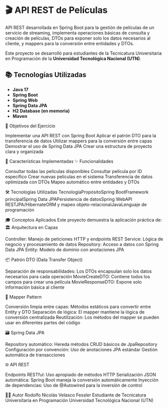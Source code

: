 # 🎬 API REST de Películas

API REST desarrollada en Spring Boot para la gestión de películas de un servicio de streaming, implementa operaciones básicas de consulta y creación de películas, DTOs para exponer solo los datos necesarios al cliente, y mappers para la conversión entre entidades y DTOs. 

Este proyecto se desarrolló para estudiantes de la Tecnicatura Universitaria en Programación de la **Universidad Tecnológica Nacional (UTN)**.

## 📚 Tecnologías Utilizadas

- **Java 17**
- **Spring Boot**
- **Spring Web**
- **Spring Data JPA**
- **H2 Database (en memoria)**
- **Maven**

🎯 Objetivos del Ejercicio

Implementar una API REST con Spring Boot
Aplicar el patrón DTO para la transferencia de datos
Utilizar mappers para la conversión entre capas
Demostrar el uso de Spring Data JPA
Crear una estructura de proyecto clara y organizada

🚀 Características Implementadas
✨ Funcionalidades

Consultar todas las películas disponibles
Consultar película por ID específico
Crear nuevas películas en el sistema
Transferencia de datos optimizada con DTOs
Mapeo automático entre entidades y DTOs


🛠️ Tecnologías Utilizadas
TecnologíaPropósitoSpring BootFramework principalSpring Data JPAPersistencia de datosSpring WebAPI RESTJPA/HibernateORM y mapeo objeto-relacionalJavaLenguaje de programación

🎓 Conceptos Aplicados
Este proyecto demuestra la aplicación práctica de:
🏛️ Arquitectura en Capas

Controller: Manejo de peticiones HTTP y endpoints REST
Service: Lógica de negocio y procesamiento de datos
Repository: Acceso a datos con Spring Data JPA
Entity: Modelo de dominio con anotaciones JPA

📦 Patrón DTO (Data Transfer Object)

Separación de responsabilidades: Los DTOs encapsulan solo los datos necesarios para cada operación
MovieCreateDTO: Contiene todos los campos para crear una película
MovieResponseDTO: Expone solo información básica al cliente

🔄 Mapper Pattern

Conversión limpia entre capas: Métodos estáticos para convertir entre Entity y DTO
Separación de lógica: El mapper mantiene la lógica de conversión centralizada
Reutilización: Los métodos del mapper se pueden usar en diferentes partes del código

🗃️ Spring Data JPA

Repository automático: Hereda métodos CRUD básicos de JpaRepository
Configuración por convención: Uso de anotaciones JPA estándar
Gestión automática de transacciones

🌐 API REST

Endpoints RESTful: Uso apropiado de métodos HTTP
Serialización JSON automática: Spring Boot maneja la conversión automáticamente
Inyección de dependencias: Uso de @Autowired para la inversión de control

👨‍💻 Autor
Rodolfo Nicolás Velasco Fessler
Estudiante de Tecnicatura Universitaria en Programación
Universidad Tecnológica Nacional (UTN)
